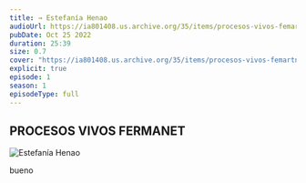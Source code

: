 ```yaml
---
title: → Estefanía Henao
audioUrl: https://ia801408.us.archive.org/35/items/procesos-vivos-femartnet-estefania-henao/ESTEFANIA%20HENAO.mp3
pubDate: Oct 25 2022
duration: 25:39
size: 0.7
cover: "https://ia801408.us.archive.org/35/items/procesos-vivos-femartnet-estefania-henao/ESTEFANIA_2.png"
explicit: true
episode: 1
season: 1
episodeType: full
---
```



## PROCESOS VIVOS FERMANET

![Estefanía Henao](https://archive.org/download/procesos-vivos-femartnet-estefania-henao/ESTEFANIA_2.png)

bueno
